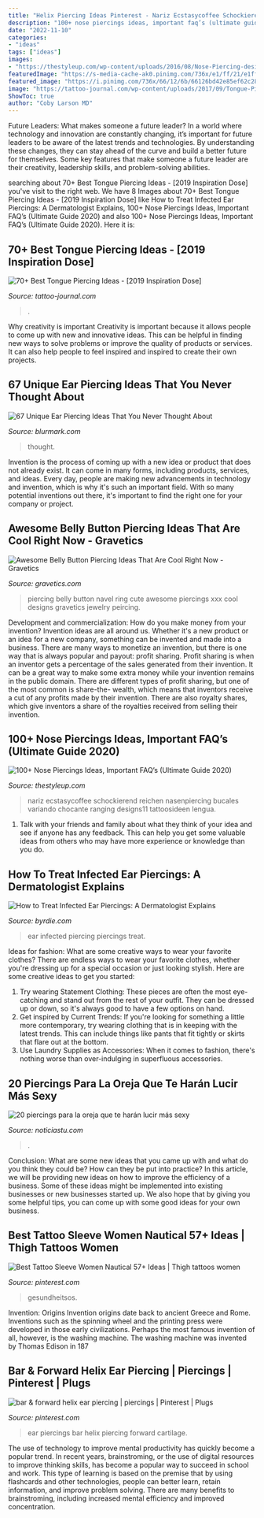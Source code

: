```yaml
---
title: "Helix Piercing Ideas Pinterest - Nariz Ecstasycoffee Schockierend Reichen Nasenpiercing Bucales Variando Chocante Ranging Designs11 Tattoosideen Lengua"
description: "100+ nose piercings ideas, important faq’s (ultimate guide 2020)"
date: "2022-11-10"
categories:
- "ideas"
tags: ["ideas"]
images:
- "https://thestyleup.com/wp-content/uploads/2016/08/Nose-Piercing-designs11.jpg"
featuredImage: "https://s-media-cache-ak0.pinimg.com/736x/e1/ff/21/e1ff217db17f99714d010cccf5ebb94a.jpg"
featured_image: "https://i.pinimg.com/736x/66/12/6b/66126bd42e85ef62c28f2f97e056f646.jpg"
image: "https://tattoo-journal.com/wp-content/uploads/2017/09/Tongue-Piercing-56-650x650.jpg"
ShowToc: true
author: "Coby Larson MD"
---
```



Future Leaders: What makes someone a future leader?
In a world where technology and innovation are constantly changing, it’s important for future leaders to be aware of the latest trends and technologies. By understanding these changes, they can stay ahead of the curve and build a better future for themselves. Some key features that make someone a future leader are their creativity, leadership skills, and problem-solving abilities.

	

		
searching about 70+ Best Tongue Piercing Ideas - [2019 Inspiration Dose] you've visit to the right web. We have 8 Images about 70+ Best Tongue Piercing Ideas - [2019 Inspiration Dose] like How to Treat Infected Ear Piercings: A Dermatologist Explains, 100+ Nose Piercings Ideas, Important FAQ’s (Ultimate Guide 2020) and also 100+ Nose Piercings Ideas, Important FAQ’s (Ultimate Guide 2020). Here it is:
		
    
## 70+ Best Tongue Piercing Ideas - [2019 Inspiration Dose]

<img loading=lazy src="https://tattoo-journal.com/wp-content/uploads/2017/09/Tongue-Piercing-56-650x650.jpg" onerror="this.onerror=null;this.src='https://tse2.mm.bing.net/th?id=OIP.mE14sSDGKoWj0xEvIrkHwgHaHa&amp;pid=15.1';" alt="70+ Best Tongue Piercing Ideas - [2019 Inspiration Dose]">

_Source: tattoo-journal.com_

>. 

	

Why creativity is important
Creativity is important because it allows people to come up with new and innovative ideas. This can be helpful in finding new ways to solve problems or improve the quality of products or services. It can also help people to feel inspired and inspired to create their own projects.

    
## 67 Unique Ear Piercing Ideas That You Never Thought About

<img loading=lazy src="https://www.blurmark.com/wp-content/uploads/2017/05/Beautiful-Ear-Piercing-Idea.jpg" onerror="this.onerror=null;this.src='https://tse1.mm.bing.net/th?id=OIP.Dad6zqIZOHG1H5qcXy3zLgHaHa&amp;pid=15.1';" alt="67 Unique Ear Piercing Ideas That You Never Thought About">

_Source: blurmark.com_

>thought. 

	

Invention is the process of coming up with a new idea or product that does not already exist. It can come in many forms, including products, services, and ideas. Every day, people are making new advancements in technology and invention, which is why it's such an important field. With so many potential inventions out there, it's important to find the right one for your company or project.

    
## Awesome Belly Button Piercing Ideas That Are Cool Right Now - Gravetics

<img loading=lazy src="https://www.gravetics.com/wp-content/uploads/2017/02/Dreamcatchers.jpg" onerror="this.onerror=null;this.src='https://tse3.mm.bing.net/th?id=OIP.ck3VZAE3lAsuFY4hKfZxmgHaJ5&amp;pid=15.1';" alt="Awesome Belly Button Piercing Ideas That Are Cool Right Now - Gravetics">

_Source: gravetics.com_

>piercing belly button navel ring cute awesome piercings xxx cool designs gravetics jewelry peircing. 

	

Development and commercialization: How do you make money from your invention?
Invention ideas are all around us. Whether it's a new product or an idea for a new company, something can be invented and made into a business. There are many ways to monetize an invention, but there is one way that is always popular and payout: profit sharing. Profit sharing is when an inventor gets a percentage of the sales generated from their invention. It can be a great way to make some extra money while your invention remains in the public domain. There are different types of profit sharing, but one of the most common is share-the- wealth, which means that inventors receive a cut of any profits made by their invention. There are also royalty shares, which give inventors a share of the royalties received from selling their invention.

    
## 100+ Nose Piercings Ideas, Important FAQ’s (Ultimate Guide 2020)

<img loading=lazy src="https://thestyleup.com/wp-content/uploads/2016/08/Nose-Piercing-designs11.jpg" onerror="this.onerror=null;this.src='https://tse3.mm.bing.net/th?id=OIP.hJ2qFWPO6GrSuQYYkBDvDQHaJ4&amp;pid=15.1';" alt="100+ Nose Piercings Ideas, Important FAQ’s (Ultimate Guide 2020)">

_Source: thestyleup.com_

>nariz ecstasycoffee schockierend reichen nasenpiercing bucales variando chocante ranging designs11 tattoosideen lengua. 

	

1. Talk with your friends and family about what they think of your idea and see if anyone has any feedback. This can help you get some valuable ideas from others who may have more experience or knowledge than you do.

    
## How To Treat Infected Ear Piercings: A Dermatologist Explains

<img loading=lazy src="https://www.byrdie.com/thmb/NsfCkMAeOu-Nmrli37ViE6DD2Os=/1286x1244/filters:fill(auto,1)/ScreenShot2020-10-18at10.17.55AM-362b9d7b57154e87bf67831ef2ea9d6a.png" onerror="this.onerror=null;this.src='https://tse4.mm.bing.net/th?id=OIP.jw_I9rG54pTl4pkhK7nf5QHaHK&amp;pid=15.1';" alt="How to Treat Infected Ear Piercings: A Dermatologist Explains">

_Source: byrdie.com_

>ear infected piercing piercings treat. 

	

Ideas for fashion: What are some creative ways to wear your favorite clothes?
There are endless ways to wear your favorite clothes, whether you're dressing up for a special occasion or just looking stylish. Here are some creative ideas to get you started: 
1. Try wearing Statement Clothing: These pieces are often the most eye-catching and stand out from the rest of your outfit. They can be dressed up or down, so it's always good to have a few options on hand. 
2. Get inspired by Current Trends: If you're looking for something a little more contemporary, try wearing clothing that is in keeping with the latest trends. This can include things like pants that fit tightly or skirts that flare out at the bottom. 
3. Use Laundry Supplies as Accessories: When it comes to fashion, there's nothing worse than over-indulging in superfluous accessories.

    
## 20 Piercings Para La Oreja Que Te Harán Lucir Más Sexy

<img loading=lazy src="http://noticiastu.com/wp-content/uploads/2017/11/earring-style-style-asymmetrical-drop-earrings-with-teardrop-opals-stone-welo-ethiopian-ydymczb-.jpg" onerror="this.onerror=null;this.src='https://tse4.mm.bing.net/th?id=OIP.73rjOt4xcPPhz3wx2jSsIwHaLA&amp;pid=15.1';" alt="20 piercings para la oreja que te harán lucir más sexy">

_Source: noticiastu.com_

>. 

	

Conclusion: What are some new ideas that you came up with and what do you think they could be? How can they be put into practice?
In this article, we will be providing new ideas on how to improve the efficiency of a business. Some of these ideas might be implemented into existing businesses or new businesses started up. We also hope that by giving you some helpful tips, you can come up with some good ideas for your own business.

    
## Best Tattoo Sleeve Women Nautical 57+ Ideas | Thigh Tattoos Women

<img loading=lazy src="https://i.pinimg.com/736x/66/12/6b/66126bd42e85ef62c28f2f97e056f646.jpg" onerror="this.onerror=null;this.src='https://tse1.mm.bing.net/th?id=OIP.nokCglV7ofw92nw8OBVsnwAAAA&amp;pid=15.1';" alt="Best Tattoo Sleeve Women Nautical 57+ Ideas | Thigh tattoos women">

_Source: pinterest.com_

>gesundheitsos. 

	

Invention: Origins
Invention origins date back to ancient Greece and Rome. Inventions such as the spinning wheel and the printing press were developed in those early civilizations. Perhaps the most famous invention of all, however, is the washing machine. The washing machine was invented by Thomas Edison in 187
    
## Bar &amp; Forward Helix Ear Piercing | Piercings | Pinterest | Plugs

<img loading=lazy src="https://s-media-cache-ak0.pinimg.com/736x/e1/ff/21/e1ff217db17f99714d010cccf5ebb94a.jpg" onerror="this.onerror=null;this.src='https://tse1.mm.bing.net/th?id=OIP.S64IsubhLAtq748keXrcmQHaJ4&amp;pid=15.1';" alt="bar &amp; forward helix ear piercing | piercings | Pinterest | Plugs">

_Source: pinterest.com_

>ear piercings bar helix piercing forward cartilage. 

	

The use of technology to improve mental productivity has quickly become a popular trend. In recent years, brainstroming, or the use of digital resources to improve thinking skills, has become a popular way to succeed in school and work. This type of learning is based on the premise that by using flashcards and other technologies, people can better learn, retain information, and improve problem solving. There are many benefits to brainstroming, including increased mental efficiency and improved concentration.

